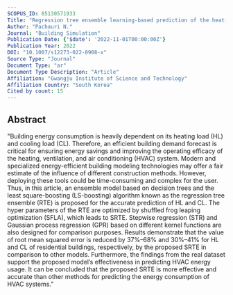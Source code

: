 ```yaml
---
SCOPUS_ID: 85130571933
Title: "Regression tree ensemble learning-based prediction of the heating and cooling loads of residential buildings"
Author: "Pachauri N."
Journal: "Building Simulation"
Publication Date: {'$date': '2022-11-01T00:00:00Z'}
Publication Year: 2022
DOI: "10.1007/s12273-022-0908-x"
Source Type: "Journal"
Document Type: "ar"
Document Type Description: "Article"
Affiliation: "Gwangju Institute of Science and Technology"
Affiliation Country: "South Korea"
Cited by count: 15
---
```


## Abstract
"Building energy consumption is heavily dependent on its heating load (HL) and cooling load (CL). Therefore, an efficient building demand forecast is critical for ensuring energy savings and improving the operating efficacy of the heating, ventilation, and air conditioning (HVAC) system. Modern and specialized energy-efficient building modeling technologies may offer a fair estimate of the influence of different construction methods. However, deploying these tools could be time-consuming and complex for the user. Thus, in this article, an ensemble model based on decision trees and the least square-boosting (LS-boosting) algorithm known as the regression tree ensemble (RTE) is proposed for the accurate prediction of HL and CL. The hyper parameters of the RTE are optimized by shuffled frog leaping optimization (SFLA), which leads to SRTE. Stepwise regression (STR) and Gaussian process regression (GPR) based on different kernel functions are also designed for comparison purposes. Results demonstrate that the value of root mean squared error is reduced by 37%–68% and 30%–41% for HL and CL of residential buildings, respectively, by the proposed SRTE in comparison to other models. Furthermore, the findings from the real dataset support the proposed model’s effectiveness in predicting HVAC energy usage. It can be concluded that the proposed SRTE is more effective and accurate than other methods for predicting the energy consumption of HVAC systems."
